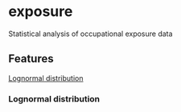 # exposure

Statistical analysis of occupational exposure data

## Features

[Lognormal distribution](#lognormal)

<a name="lognormal"></a>
### Lognormal distribution
